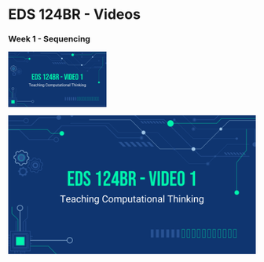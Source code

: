 # EDS 124BR - Videos

### Week 1 - Sequencing
<img src="https://github.com/kevinlee-2000/EDS-124BR---Teaching-Computational-Thinking/blob/main/thumbnails/video1.png" alt="drawing" width="200"/>
    
[![Sequencing](https://github.com/kevinlee-2000/EDS-124BR---Teaching-Computational-Thinking/blob/main/thumbnails/video1.png)](https://youtu.be/qQUIAXceEC8)
